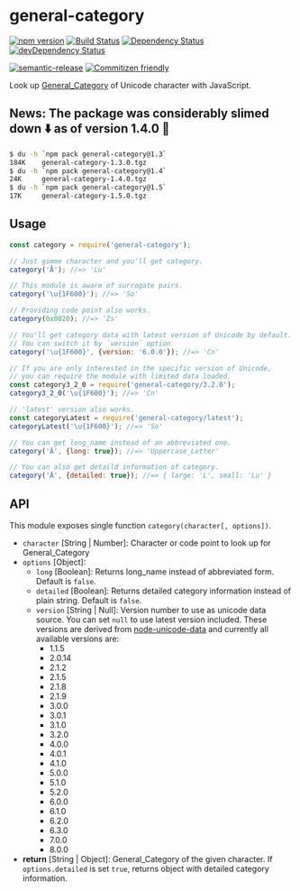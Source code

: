 # general-category

[![npm version][npm-image]][npm-url]
[![Build Status][travis-image]][travis-url]
[![Dependency Status][david-image]][david-url]
[![devDependency Status][david-dev-image]][david-dev-url]

[![semantic-release][semrel-image]][semrel-url]
[![Commitizen friendly][commitizen-image]][commitizen-url]

[npm-image]: https://img.shields.io/npm/v/general-category.svg
[npm-url]: https://www.npmjs.com/package/general-category
[travis-image]: https://travis-ci.org/hakatashi/general-category.svg?branch=master
[travis-url]: https://travis-ci.org/hakatashi/general-category
[david-image]: https://david-dm.org/hakatashi/general-category.svg
[david-url]: https://david-dm.org/hakatashi/general-category
[david-dev-image]: https://david-dm.org/hakatashi/general-category/dev-status.svg
[david-dev-url]: https://david-dm.org/hakatashi/general-category#info=devDependencies
[semrel-image]: https://img.shields.io/badge/%20%20%F0%9F%93%A6%F0%9F%9A%80-semantic--release-e10079.svg
[semrel-url]: https://github.com/semantic-release/semantic-release
[commitizen-image]: https://img.shields.io/badge/commitizen-friendly-brightgreen.svg
[commitizen-url]: http://commitizen.github.io/cz-cli/

Look up [General_Category](http://unicode.org/reports/tr44/#General_Category) of Unicode character with JavaScript.

## News: The package was considerably slimed down :arrow_down: as of version 1.4.0 :raised_hands:

```sh
$ du -h `npm pack general-category@1.3`
184K    general-category-1.3.0.tgz
$ du -h `npm pack general-category@1.4`
24K     general-category-1.4.0.tgz
$ du -h `npm pack general-category@1.5`
17K     general-category-1.5.0.tgz
```

## Usage

```js
const category = require('general-category');

// Just gimme character and you'll get category.
category('Å'); //=> 'Lu'

// This module is aware of surrogate pairs.
category('\u{1F600}'); //=> 'So'

// Providing code point also works.
category(0x0020); //=> 'Zs'

// You'll get category data with latest version of Unicode by default.
// You can switch it by `version` option
category('\u{1F600}', {version: '6.0.0'}); //=> 'Cn'

// If you are only interested in the specific version of Unicode,
// you can require the module with limited data loaded.
const category3_2_0 = require('general-category/3.2.0');
category3_2_0('\u{1F600}'); //=> 'Cn'

// 'latest' version also works.
const categoryLatest = require('general-category/latest');
categoryLatest('\u{1F600}'); //=> 'So'

// You can get long_name instead of an abbreviated one.
category('Ä', {long: true}); //=> 'Uppercase_Letter'

// You can also get detaild information of category.
category('Ä', {detailed: true}); //=> { large: 'L', small: 'Lu' }
```

## API

This module exposes single function `category(character[, options])`.

* `character` [String | Number]: Character or code point to look up for General_Category
* `options` [Object]:
	* `long` [Boolean]: Returns long_name instead of abbreviated form. Default is `false`.
	* `detailed` [Boolean]: Returns detailed category information instead of plain string. Default is `false`.
	* `version` [String | Null]: Version number to use as unicode data source. You can set `null` to use latest version included. These versions are derived from [node-unicode-data](https://github.com/mathiasbynens/node-unicode-data) and currently all available versions are:
		* 1.1.5
		* 2.0.14
		* 2.1.2
		* 2.1.5
		* 2.1.8
		* 2.1.9
		* 3.0.0
		* 3.0.1
		* 3.1.0
		* 3.2.0
		* 4.0.0
		* 4.0.1
		* 4.1.0
		* 5.0.0
		* 5.1.0
		* 5.2.0
		* 6.0.0
		* 6.1.0
		* 6.2.0
		* 6.3.0
		* 7.0.0
		* 8.0.0
* **return** [String | Object]: General_Category of the given character. If `options.detailed` is set `true`, returns object with detailed category information.
